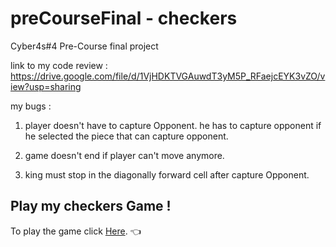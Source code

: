 # preCourseFinal - checkers
Cyber4s#4 Pre-Course final project

link to my code review : https://drive.google.com/file/d/1VjHDKTVGAuwdT3yM5P_RFaejcEYK3vZO/view?usp=sharing

my bugs :

   1. player doesn't have to capture Opponent. he has to capture opponent if he selected the piece that can capture opponent.
               
   2. game doesn't end if player can't move anymore.
               
   3. king must stop in the diagonally forward cell after capture Opponent.


## Play my checkers Game !

To play the game click [Here](). :point_left:

